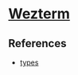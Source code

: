 # [Wezterm](https://wezterm.org/)

## References

- [types](https://github.com/justinsgithub/wezterm-types)
